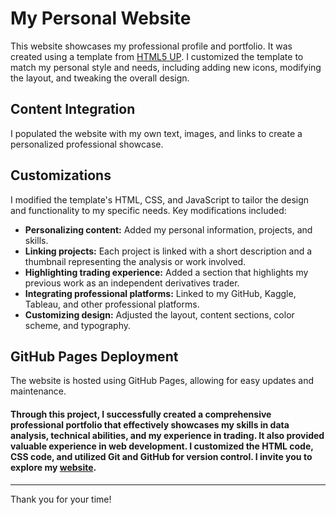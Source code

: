 # My Personal Website
This website showcases my professional profile and portfolio. It was created using a template from [HTML5 UP](https://html5up.net/). I customized the template to match my personal style and needs, including adding new icons, modifying the layout, and tweaking the overall design.

## Content Integration
I populated the website with my own text, images, and links to create a personalized professional showcase.

## Customizations
I modified the template's HTML, CSS, and JavaScript to tailor the design and functionality to my specific needs. Key modifications included:
- **Personalizing content:** Added my personal information, projects, and skills.
- **Linking projects:** Each project is linked with a short description and a thumbnail representing the analysis or work involved.
- **Highlighting trading experience:** Added a section that highlights my previous work as an independent derivatives trader.
- **Integrating professional platforms:** Linked to my GitHub, Kaggle, Tableau, and other professional platforms.
- **Customizing design:** Adjusted the layout, content sections, color scheme, and typography.

## GitHub Pages Deployment 
The website is hosted using GitHub Pages, allowing for easy updates and maintenance.

#### Through this project, I successfully created a comprehensive professional portfolio that effectively showcases my skills in data analysis, technical abilities, and my experience in trading. It also provided valuable experience in web development. I customized the HTML code, CSS code, and utilized Git and GitHub for version control. I invite you to explore my [website](https://nik-0-05.github.io/).

---------------------------------------------------------------------------------------------------------------------------------------------------------------------------------------------------------------------------------------------------------------------------------
Thank you for your time!

